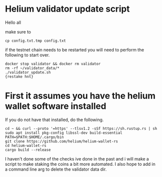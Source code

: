 # Helium validator update script

Hello all

make sure to 
```
cp config.txt.tmp config.txt
```

if the testnet chain needs to be restarted you will need to perform the following to start over.
```
docker stop validator && docker rm validator
rm -rf ~/validator_data/*
./validator_update.sh
{restake hnt}
```

# First it assumes you have the helium wallet software installed
If you do not have that installed, do the following.
```
cd ~ && curl --proto '=https' --tlsv1.2 -sSf https://sh.rustup.rs | sh
sudo apt install pkg-config libssl-dev build-essential
PATH=$PATH:$HOME/.cargo/bin
git clone https://github.com/helium/helium-wallet-rs
cd helium-wallet-rs
cargo build --release
```

I haven't done some of the checks ive done in the past and i will make a script to make staking the coins a bit more automated. I also hope to add in a command line arg to delete the validator data dir.


